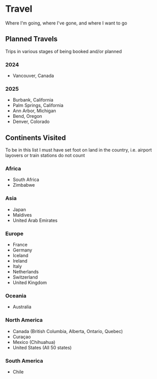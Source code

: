 # Travel
Where I'm going, where I've gone, and where I want to go

## Planned Travels  
Trips in various stages of being booked and/or planned


### 2024
- Vancouver, Canada

### 2025
- Burbank, California
- Palm Springs, California
- Ann Arbor, Michigan
- Bend, Oregon
- Denver, Colorado

## Continents Visited
To be in this list I must have set foot on land in the country, i.e. airport layovers or train stations do not count

### Africa
- South Africa
- Zimbabwe  

### Asia
- Japan
- Maldives
- United Arab Emirates

### Europe
- France
- Germany
- Iceland
- Ireland
- Italy
- Netherlands
- Switzerland
- United Kingdom

### Oceania
- Australia

### North America
- Canada (British Columbia, Alberta, Ontario, Quebec) 
- Curaçao  
- Mexico (Chihuahua)
- United States (All 50 states)

### South America
- Chile

